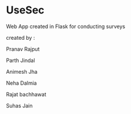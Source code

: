# UseSec
Web App created in Flask for conducting surveys

created by :

Pranav Rajput

Parth Jindal

Animesh Jha 

Neha Dalmia 

Rajat bachhawat

Suhas Jain

